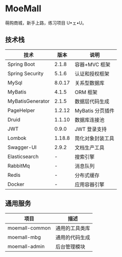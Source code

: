 # MoeMall

萌购商城，新手上路，练习项目 U•ェ•U。

## 技术栈

| 技术             | 版本   | 说明             |
| ---------------- | ------ | ---------------- |
| Spring Boot      | 2.1.8  | 容器+MVC 框架    |
| Spring Security  | 5.1.6  | 认证和授权框架   |
| MySql            | 8.0.17 | 关系型数据库     |
| MyBatis          | 4.1.5  | ORM 框架         |
| MyBatisGenerator | 2.1.5  | 数据层代码生成   |
| PageHelper       | 1.2.12 | MyBatis 分页插件 |
| Druid            | 1.1.10 | 数据库连接池     |
| JWT              | 0.9.0  | JWT 登录支持     |
| Lombok           | 1.18.8 | 简化对象封装工具 |
| Swagger-UI       | 2.9.2  | 文档生产工具     |
| Elasticsearch    | -      | 搜索引擎         |
| RabbitMq         | -      | 消息队列         |
| Redis            | -      | 分布式缓存       |
| Docker           | -      | 应用容器引擎     |

## 通用服务

| 项目           | 描述           |
| -------------- | -------------- |
| moemall-common | 通用的工具类库 |
| moemall-mbg    | 通用的代码生成 |
| moemall-admin  | 后台管理模块   |
